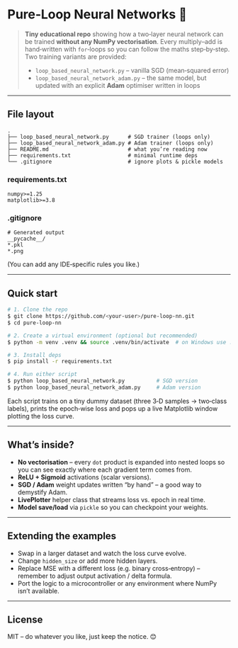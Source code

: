 # Pure‑Loop Neural Networks  🧠

> **Tiny educational repo** showing how a two‑layer neural network can be trained **without any NumPy vectorisation**. Every multiply–add is hand‑written with `for`‑loops so you can follow the maths step‑by‑step.
> Two training variants are provided:
>
> * `loop_based_neural_network.py`  – vanilla SGD (mean‑squared error)
> * `loop_based_neural_network_adam.py` – the same model, but updated with an explicit **Adam** optimiser written in loops

---

## File layout

```
.
├── loop_based_neural_network.py      # SGD trainer (loops only)
├── loop_based_neural_network_adam.py # Adam trainer (loops only)
├── README.md                         # what you’re reading now
├── requirements.txt                  # minimal runtime deps
└── .gitignore                        # ignore plots & pickle models
```

### requirements.txt

```
numpy>=1.25
matplotlib>=3.8
```

### .gitignore

```
# Generated output
__pycache__/
*.pkl
*.png
```

(You can add any IDE‑specific rules you like.)

---

## Quick start

```bash
# 1. Clone the repo
$ git clone https://github.com/<your‑user>/pure‑loop‑nn.git
$ cd pure‑loop‑nn

# 2. Create a virtual environment (optional but recommended)
$ python -m venv .venv && source .venv/bin/activate  # on Windows use .venv\Scripts\activate

# 3. Install deps
$ pip install -r requirements.txt

# 4. Run either script
$ python loop_based_neural_network.py          # SGD version
$ python loop_based_neural_network_adam.py     # Adam version
```

Each script trains on a tiny dummy dataset (three 3‑D samples → two‑class labels), prints the epoch‑wise loss and pops up a live Matplotlib window plotting the loss curve.

---

## What’s inside?

* **No vectorisation** – every `dot` product is expanded into nested loops so you can see exactly where each gradient term comes from.
* **ReLU + Sigmoid** activations (scalar versions).
* **SGD / Adam** weight updates written “by hand” – a good way to demystify Adam.
* **LivePlotter** helper class that streams loss vs. epoch in real time.
* **Model save/load** via `pickle` so you can checkpoint your weights.

---

## Extending the examples

* Swap in a larger dataset and watch the loss curve evolve.
* Change `hidden_size` or add more hidden layers.
* Replace MSE with a different loss (e.g. binary cross‑entropy) – remember to adjust output activation / delta formula.
* Port the logic to a microcontroller or any environment where NumPy isn’t available.

---

## License

MIT – do whatever you like, just keep the notice. 😊

